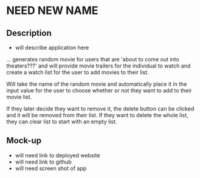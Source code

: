 # NEED NEW NAME

## Description
* will describe application here 

... generates random movie for users that are 'about to come out into theaters???' and will provide movie trailers for the individual to watch and create a watch list for the user to add movies to their list. 

Will take the name of the random movie and automatically place it in the input value for the user to choose whether or not they want to add to their movie list. 

If they later decide they want to remove it, the delete button can be clicked and it will be removed from their list. If they want to delete the whole list, they can clear list to start with an empty list. 


## Mock-up
* will need link to deployed website
* will need link to github
* will need screen shot of app